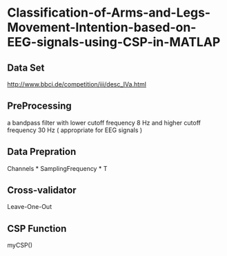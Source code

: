 # Classification-of-Arms-and-Legs-Movement-Intention-based-on-EEG-signals-using-CSP-in-MATLAP
## Data Set
http://www.bbci.de/competition/iii/desc_IVa.html
## PreProcessing
a bandpass filter with lower cutoff frequency 8 Hz and higher cutoff frequency 30 Hz ( appropriate for EEG signals )
## Data Prepration
Channels * SamplingFrequency * T
## Cross-validator
Leave-One-Out
## CSP Function
myCSP()
